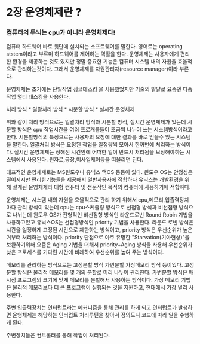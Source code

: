 # 2장 운영체제란 ?

### 컴퓨터의 두뇌는 cpu가 아니라 운영체제다!

컴퓨터 하드웨어 바로 윗단에 설치되는 소프트웨어를 말한다. 
영어로는 operating ststem이라고 부르며 하드웨어를 제어하는 역활을 한다.
운영체제는 사용자에게 편리한 환경을 제공하는 것도 있지만 정말 중요한 기능은
컴퓨터 시스템 내의 자원을 효율적으로 관리하는것이다. 그래서 운영체제를
자원관리자(resource manager)이라 부른다.

운영체제는 초기에는 단일작업 싱글테스킹 을 사용했었지만 기술의 발달로 요즘엔 다중 작업 멀티 태스킹을 사용한다.

처리 방식
*
일괄처리 방식
*
시분할 방식
*
실시간 운영체제


위와 같이 처리 방식으로는 일괄처리 방식과 시분할 방식, 실시간 운영체제가 있는데 시분할 방식은 cpu 작업시간을 여러 프로개름들이 조금씩 나누어 쓰는 시스템방식이라고 한다. 시분할방식의 특징으로는 사용자의 요청에 대한 결과를 바로 얻을수 있는 시스템을 말한다.
 일괄처리 방식은 요청된 작업을 일정량씩 모아서 한꺼번에 처리하는 방식이다.
실시간 운영체제는 정해진 시간안에 어떠한 일이 반드시 처리됨을 보장해야하는 시스템에서 사용된다. 원자로,공장,미사일제어등을 떠올리면 된다.

대표적인 운영체제로는 MS윈도우나 유닉스 맥OS 등등이 있다.
윈도우 OS는 안정성은 떨어지지만 편리한기능들을 제공해서 일반사용자에 적합하다
유닉스는 개발환경을 위해 설계된 운영체제라 대형 컴퓨터 및 전문적인 목적의 컴퓨터에 사용하기에 적합하다.

운영체제는 시스템 내의 자원을 효율적으로 관리 하기 위해서 cpu,메모리,입출력장치 마다 관리 방식이 있는데 cpu는 cpu스케줄링 방식으로 선점형 방식과 비선점형 방식으로 나뉘는데 윈도우 OS가 전형적인 비선점형 방식인 라운드로빈 Round Robin 기법을 사용하고있고 유닉스OS는 선점형방식인 priority  기법을 사용한다. 라운드 로빈 방식은 시간을 일정하게 고정된 시간으로 제한하는 방식이고, priority 방식은 우선순위가 높은거부터 처리하는 방식이다. priority 단점으로 아주 유명한 "Starvation(기아현상)"을 보완하기위해 요즘은 Aging 기법을 더해서 priority+Aging 방식을 사용해 우선순위가 낮은 프로세스를 기다린 시간에 비례하여 우선순위를 높여 주는 방식이다.

메모리를 관리하는 방식으로는 고정분할 방식 가변분할 가상메모리 방식 등이있다.
고정 분할 방식은 물리적 메모리를 몇 개의 분할로 미리 나누어 관리한다.
가변분할 방식은 매 시점 프로그램의 크기에 맞게 메모리를 분할해서 사용하는 방식이다.
가상 메모리 기법은 물리적 메모리보다 더 큰 프로그램이 실행되는 것을 지원하고, 현대에서
가장 널리 사용한다.

주변 입출력장치는 인터럽트라는 메커니즘을 통해 관리를 하게 되고 인터럽트가 발생하면 운영체제는 해당하는 인터럽트 처리루틴을 찾아서 정의도니 코드에 따라 일을 수행하게 된다.

주변장치들은 컨트롤러를 통해 작업이 처리된다.
      
		
